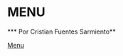 # MENU 

*** Por Cristian Fuentes Sarmiento**

<a href="[https://cristianfu.github.io/Menu/](https://cristianfu.github.io/Restaurante/)" target="_blank"> Menu </a>
